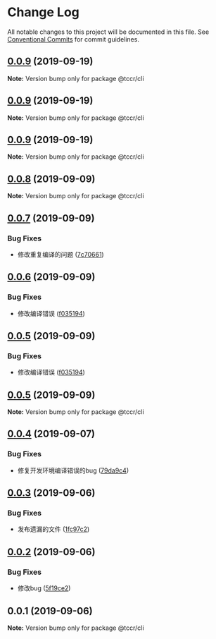 # Change Log

All notable changes to this project will be documented in this file.
See [Conventional Commits](https://conventionalcommits.org) for commit guidelines.

## [0.0.9](https://github.com/SealUI/tc/compare/@tccr/cli@0.0.9...@tccr/cli@0.0.9) (2019-09-19)

**Note:** Version bump only for package @tccr/cli





## [0.0.9](https://github.com/SealUI/tc/compare/@tccr/cli@0.0.8...@tccr/cli@0.0.9) (2019-09-19)

**Note:** Version bump only for package @tccr/cli





## [0.0.9](https://github.com/SealUI/tc/compare/@tccr/cli@0.0.8...@tccr/cli@0.0.9) (2019-09-19)

**Note:** Version bump only for package @tccr/cli





## [0.0.8](https://github.com/SealUI/tc/compare/@tccr/cli@0.0.7...@tccr/cli@0.0.8) (2019-09-09)

**Note:** Version bump only for package @tccr/cli





## [0.0.7](https://github.com/SealUI/tc/compare/@tccr/cli@0.0.6...@tccr/cli@0.0.7) (2019-09-09)


### Bug Fixes

* 修改重复编译的问题 ([7c70661](https://github.com/SealUI/tc/commit/7c70661))





## [0.0.6](https://github.com/SealUI/tc/compare/@tccr/cli@0.0.5...@tccr/cli@0.0.6) (2019-09-09)


### Bug Fixes

* 修改编译错误 ([f035194](https://github.com/SealUI/tc/commit/f035194))





## [0.0.5](https://github.com/SealUI/tc/compare/@tccr/cli@0.0.5...@tccr/cli@0.0.5) (2019-09-09)


### Bug Fixes

* 修改编译错误 ([f035194](https://github.com/SealUI/tc/commit/f035194))





## [0.0.5](https://github.com/SealUI/tc/compare/@tccr/cli@0.0.4...@tccr/cli@0.0.5) (2019-09-09)

**Note:** Version bump only for package @tccr/cli





## [0.0.4](https://github.com/SealUI/tc/compare/@tccr/cli@0.0.3...@tccr/cli@0.0.4) (2019-09-07)


### Bug Fixes

* 修复开发环境编译错误的bug ([79da9c4](https://github.com/SealUI/tc/commit/79da9c4))





## [0.0.3](https://github.com/SealUI/tc/compare/@tccr/cli@0.0.2...@tccr/cli@0.0.3) (2019-09-06)


### Bug Fixes

* 发布遗漏的文件 ([1fc97c2](https://github.com/SealUI/tc/commit/1fc97c2))





## [0.0.2](https://github.com/SealUI/tc/compare/@tccr/cli@0.0.1...@tccr/cli@0.0.2) (2019-09-06)


### Bug Fixes

* 修改bug ([5f19ce2](https://github.com/SealUI/tc/commit/5f19ce2))





## 0.0.1 (2019-09-06)

**Note:** Version bump only for package @tccr/cli
